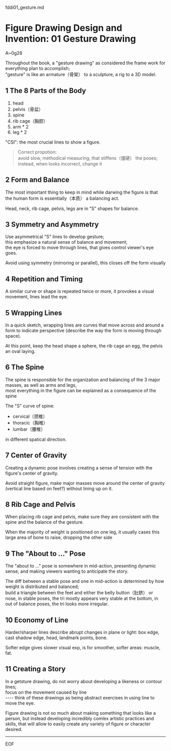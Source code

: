 fddi01_gesture.md

Figure Drawing Design and Invention: 01 Gesture Drawing
================================================================================

A~0g28

Throughout the book, a "gesture drawing" as considered the frame work for everything plan to accomplish;  
"gesture" is like an armature（骨架） to a sculpture, a rig to a 3D model.

1 The 8 Parts of the Body
--------------------------------------------------------------------------------

1. head
2. pelvis（骨盆）
3. spine
4. rib cage（胸腔）
5. arm * 2
6. leg * 2

"CSI": the most crucial lines to show a figure.

> Correct propotion:  
> avoid slow, methodical measuring, that stiffens（僵硬） the poses;  
> instead, when looks incorrect, change it

2 Form and Balance
--------------------------------------------------------------------------------

The most important thing to keep in mind while darwing the figure is that the human form is essentially（本质） a balancing act.

Head, neck, rib cage, pelvis, legs are in "S" shapes for balance.

3 Symmetry and Asymmetry
--------------------------------------------------------------------------------

Use asymmetrical "S" lines to develop gesture;  
this emphasize a natural sense of balance and movement;  
the eye is forced to move through lines, that gives control viewer's eye goes.

Avoid using symmetry (mirroring or parallel), this closes off the form visually

4 Repetition and Timing
--------------------------------------------------------------------------------

A similar curve or shape is repeated twice or more, it provokes a visual movement, lines lead the eye.

5 Wrapping Lines
--------------------------------------------------------------------------------

In a quick sketch, wrapping lines are curves that move across and around a form to indicate perspective (describe the way the form is moving through space).

At this point, keep the head shape a sphere, the rib cage an egg, the pelvis an oval laying.

6 The Spine
--------------------------------------------------------------------------------

The spine is responsible for the organization and balancing of the 3 major masses, as well as arms and legs,  
most everything in the figure can be explained as a consequence of the spine

The "S" curve of spine:
- cervical（颈椎）
- thoracic（胸椎）
- lumbar（腰椎）

in different spatical direction.

7 Center of Gravity
--------------------------------------------------------------------------------

Creating a dynamic pose involves creating a sense of tension with the figure's center of gravity.

Avoid straight figure, make major masses move around the center of gravity (vertical line based on feet?) without lining up on it.

8 Rib Cage and Pelvis
--------------------------------------------------------------------------------

When placing rib cage and pelvis, make sure they are consistent with the spine and the balance of the gesture.

When the majority of weight is positioned on one leg, it usually cases this large area of bone to raise, dropping the other side

9 The "About to ..." Pose
--------------------------------------------------------------------------------

The "about to ..." pose is somewhere in mid-action, presenting dynamic sense, and making viewers wanting to anticipate the story.

The diff between a stable pose and one in mid-action is determined by how weight is distributed and balanced;  
build a triangle between the feet and either the belly button（肚脐） or nose, in stable poses, the tri mostly appears very stable at the bottom, in out of balance poses, the tri looks more irregular.

10 Economy of Line
--------------------------------------------------------------------------------

Harder/sharper lines describe abrupt changes in plane or light: box edge, cast shadow edge, head, landmark points, bone.

Softer edge gives slower visual exp, is for smoother, softer areas: muscle, fat.

11 Creating a Story
--------------------------------------------------------------------------------

In a getsture drawing, do not worry about developing a likeness or contour lines;  
focus on the movement caused by line  
---- think of these drawings as being abstract exercises in using line to move the eye.

Figure drawing is not so much about making something that looks like a person, but instead developing incredibly comlex artistic practices and skills, that will allow to easily create any variety of figure or character desired.

--------------------------------------------------------------------------------

EOF
